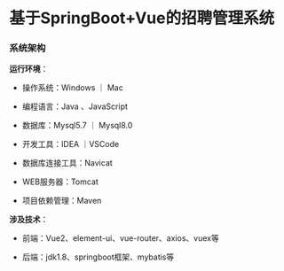 # 基于SpringBoot+Vue的招聘管理系统


### 系统架构


**运行环境**：

- 操作系统：Windows ｜ Mac

- 编程语言：Java 、JavaScript

- 数据库：Mysql5.7 ｜ Mysql8.0

- 开发工具：IDEA ｜VSCode

- 数据库连接工具：Navicat

- WEB服务器：Tomcat

- 项目依赖管理：Maven


**涉及技术**：

- 前端：Vue2、element-ui、vue-router、axios、vuex等


- 后端：jdk1.8、springboot框架、mybatis等


